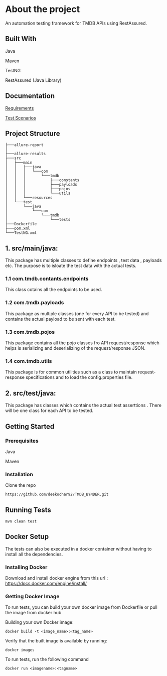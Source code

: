 
# About the project

An automation testing framework for TMDB APIs using RestAssured.
## Built With
Java

Maven

TestNG

RestAssured (Java Library)

## Documentation

[Requirements](https://drive.google.com/file/d/1kAWLISD6mtOEM6BNzXuq7frbym-2Df_B/view?usp=share_link)

[Test Scenarios](https://docs.google.com/spreadsheets/d/1UpN8XXuDIobgw9o0bAZu_seD8tl0Ty9Rlp5mZDKB778/edit?usp=share_link) 


## Project Structure

```
├───allure-report
│  
├───allure-results
├───src
│   ├───main
│   │   ├───java
│   │   │   └───com
│   │   │       └───tmdb
│   │   │           ├───constants
│   │   │           ├───payloads
│   │   │           ├───pojos
│   │   │           └───utils
│   │   └───resources
│   └───test
│       └───java
│           └───com
│               └───tmdb
│                   └───tests
├───Dockerfile
├───pom.xml
└───TestNG.xml
```

## 1. src/main/java:
This package has multiple classes to define endpoints , test data , payloads etc. The purpose is to isloate the test data with the actual tests.

### 1.1 com.tmdb.contants.endpoints
This class cotains all the endpoints to be used.

### 1.2 com.tmdb.payloads
This package as multiple classes (one for every API to be tested) and contains the actual payload to be sent with each test.

### 1.3 com.tmdb.pojos
This package contains all the pojo classes fro API request/response which helps is serializing and deserializing of the request/response JSON.

### 1.4 com.tmdb.utils
This package is for common utilities such as a class to maintain request-response specifications and to load the config.properties file.

## 2. src/test/java:
This package has classes which contains the actual test asserttions . There will be one class for each API to be tested.
## Getting Started

### Prerequisites
Java

Maven
### Installation
Clone the repo
```
https://github.com/deekochar92/TMDB_BYNDER.git
```


## Running Tests

```
mvn clean test
```


## Docker Setup

The tests can also be executed in a docker container without having to install all the dependencies.

### Installing Docker

Download and install docker engine from this url : https://docs.docker.com/engine/install/

### Getting Docker Image
To run tests, you can build your own docker image from Dockerfile or pull the image from docker hub.

Building your own Docker image:
```
docker build -t <image_name>:<tag_name>
```
Verify that the built image is available by running:
```
docker images 
```
To run tests, run the following command
```
docker run <imagename>:<tagname>
```
